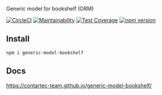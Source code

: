 Generic model for bookshelf (ORM)

[![CircleCI](https://circleci.com/gh/contartec-team/generic-model-bookshelf.svg?style=shield&circle-token=d6d998aacfa991b668a4ff634f08773ae53e9321)](https://circleci.com/gh/contartec-team/generic-model-bookshelf)
[![Maintainability](https://api.codeclimate.com/v1/badges/395d7bc2adfd44a1019d/maintainability)](https://codeclimate.com/github/contartec-team/generic-model-bookshelf/maintainability)
[![Test Coverage](https://api.codeclimate.com/v1/badges/395d7bc2adfd44a1019d/test_coverage)](https://codeclimate.com/github/contartec-team/generic-model-bookshelf/test_coverage)
[![npm version](https://badge.fury.io/js/generic-model-bookshelf.svg)](https://badge.fury.io/js/generic-model-bookshelf)

## Install

`npm i generic-model-bookshelf`

## Docs

https://contartec-team.github.io/generic-model-bookshelf/